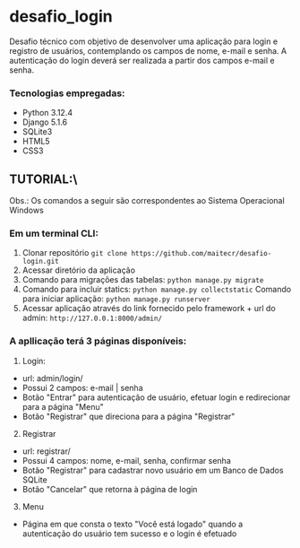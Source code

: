 # desafio_login
Desafio técnico com objetivo de desenvolver uma aplicação para login e registro de usuários, contemplando os campos de nome, e-mail e senha. A autenticação do login deverá ser realizada a partir dos campos e-mail e senha. 

### Tecnologias empregadas:
* Python 3.12.4
* Django 5.1.6
* SQLite3
* HTML5
* CSS3

## TUTORIAL:\
Obs.: Os comandos a seguir são correspondentes ao Sistema Operacional Windows
### Em um terminal CLI:
1. Clonar repositório `git clone https://github.com/maitecr/desafio-login.git`
2. Acessar diretório da aplicação
3. Comando para migrações das tabelas: ```python manage.py migrate```
4. Comando para incluir statics: ```python manage.py collectstatic```
Comando para iniciar aplicação: ```python manage.py runserver```
5. Acessar aplicação através do link fornecido pelo framework + url do admin: `http://127.0.0.1:8000/admin/`

### A apllicação terá 3 páginas disponíveis:
1. Login:
- url: admin/login/
- Possui 2 campos: e-mail | senha
- Botão "Entrar" para autenticação de usuário, efetuar login e redirecionar para a página "Menu"
- Botão "Registrar" que direciona para a página "Registrar" 

2. Registrar
- url: registrar/
- Possui 4 campos: nome, e-mail, senha, confirmar senha
- Botão "Registrar" para cadastrar novo usuário em um Banco de Dados SQLite
- Botão "Cancelar" que retorna à página de login

3. Menu
- Página em que consta o texto "Você está logado" quando a autenticação do usuário tem sucesso e o login é efetuado

